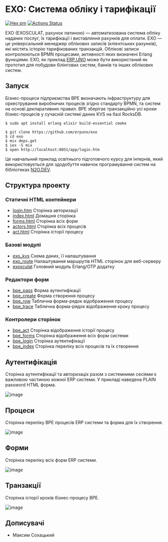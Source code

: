 EXO: Система обліку і тарифікації
=================================

[![Hex pm](http://img.shields.io/hexpm/v/exosculat.svg?style=flat)](https://hex.pm/packages/exosculat)
[![Actions Status](https://github.com/erpuno/exo/workflows/mix/badge.svg)](https://github.com/erpuno/exo/actions)

EXO (EXOSCULAT, рахунок латиною) — автоматизована система обліку наданих послуг, їх тарифікації і виставляння рахунків для оплати.
EXO — це універсальний менеджер облікових записів (клієнтських рахунків),
які містять історію тарифікованих транзакцій. Облікові записи контролюються BPMN процесами,
активності яких визначені Erlang функціями. EXO, як приклад <a href="https://erp.uno">ERP.UNO</a>
може бути використаний як прототип для побудови білінгових систем, банків та інших облікових систем.

Запуск
------

Бізнес-процеси підприємства BPE визначають інфраструктуру для оркестрування виробничих процесів
згідно стандарту BPMN, та систем на основі декларативних правил. BPE зберігає транзакційно усі
кроки бізнес-процесів у сучасній системі даних KVS на базі RocksDB.

```
$ sudo apt install erlang elixir build-essential cmake
```

```
$ git clone https://github.com/erpuno/exo
$ cd exo
$ mix deps.get
$ iex -S mix
$ open http://localhost:8051/app/login.htm
```

Це навчальний приклад освітнього підготовчого курсу для інтернів, який використовується для
здодобуття навичок програмування систем на бібліотеках <a href="https://n2o.dev/ua/">N2O.DEV</a>.

Структура проекту
-----------------

### Статичні HTML контейнери

* [login.htm](priv/static/login.htm) Сторінка авторизації
* [index.html](priv/static/index.html) Домашня сторінка
* [forms.html](priv/static/forms.htm) Сторінка всіх форм
* [actors.html](priv/static/actors.htm) Сторінка всіх процесів
* [act.html](priv/static/act.htm) Сторінка історії процесу

### Базові модулі

* [exo_kvs](src/boot/exo_kvs.erl) Схема даних, її налаштування
* [exo_route](src/pages/exo_route.erl) Налаштування маршрутів HTML сторінок для веб-серверу
* [exosculat](src/exosculat.erl) Головний модуль Erlang/OTP додатку

### Редактори форм

* [bpe_pass](src/forms/bpe_pass.erl) Форма аутентифікації
* [bpe_create](src/forms/bpe_create.erl) Форма створення процесу
* [bpe_row](src/forms/bpe_row.erl) Таблична форма-рядок відображення процесу
* [bpe_trace](src/forms/bpe_row.erl) Таблична форма-рядок відображення кроку процесу

### Контролери сторінок

* [bpe_act](src/pages/bpe_act.erl) Сторінка відображення історії процесу
* [bpe_forms](src/pages/bpe_forms.erl) Сторінка відображення всіх форм системи
* [bpe_login](src/pages/bpe_login.erl) Сторінка аутентифікації
* [bpe_index](src/pages/bpe_index.erl) Сторінка переліку всіх процесів та їх створення

Аутентифікація
--------------

Сторінка аутентифікації та авторизаціх разом з системними сесіями є важливою частиною кожної ERP системи.
У прикладі наведена PLAIN password HTML форма.

![image](https://user-images.githubusercontent.com/144776/200148867-67025100-560e-4dc5-bcdd-dacf88e50c83.png)

Процеси
-------

Сторінка переліку BPE процесів ERP системи та форма для їх створення.

![image](https://user-images.githubusercontent.com/144776/200149087-e2a2af6a-bd5c-4006-b6fe-f3b95f12b11f.png)

Форми
-----

Сторінка переліку всіх форм ERP системи.

![image](https://user-images.githubusercontent.com/144776/200148896-b09d25b6-2c67-4d1d-b851-aaadc9164c82.png)

Транзакції
----------

Сторінка історії кроків бізнес-процесу BPE.

![image](https://user-images.githubusercontent.com/144776/200149114-dcd21f61-28a4-4aa9-a020-bcb2f70b7a1f.png)

Дописувачі
----------

* Максим Сохацький
